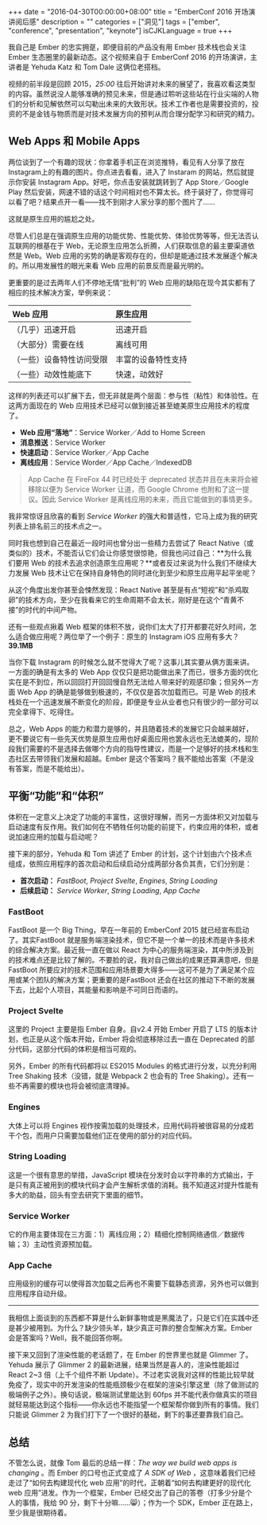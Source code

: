 +++
date = "2016-04-30T00:00:00+08:00"
title = "EmberConf 2016 开场演讲阅后感"
description = ""
categories = ["洞见"]
tags = ["ember", "conference", "presentation", "keynote"]
isCJKLanguage = true
+++

我自己是 Ember 的忠实拥趸，即便目前的产品没有用 Ember 技术栈也会关注 Ember 生态圈里的最新动态。这个视频来自于 EmberConf 2016 的开场演讲，主讲者是 Yehuda Katz 和 Tom Dale 这俩位老搭档。

视频的前半段是回顾 2015，_25:00_ 往后开始讲对未来的展望了，我喜欢看这类型的内容。虽然说没人能够准确的预见未来，但是通过聆听这些站在行业尖端的人物们的分析和见解依然可以勾勒出未来的大致形状。技术工作者也是需要投资的，投资的不是金钱与物质而是对技术发展方向的预判从而合理分配学习和研究的精力。

## Web Apps 和 Mobile Apps

两位谈到了一个有趣的现状：你拿着手机正在浏览推特，看见有人分享了放在 Instagram上的有趣的图片。你点进去看看，进入了 Instaram 的网站，然后就提示你安装 Instagram App。好吧，你点击安装就跳转到了 App Store／Google Play 然后安装，网速不错的话这个时间相对也不算太长。终于装好了，你觉得可以看了吧？结果点开一看——找不到刚才人家分享的那个图片了……

这就是原生应用的尴尬之处。

尽管人们总是在强调原生应用的功能优势、性能优势、体验优势等等，但无法否认互联网的根基在于 Web，无论原生应用怎么折腾，人们获取信息的最主要渠道依然是 Web。Web 应用的劣势的确是客观存在的，但却是能通过技术发展逐个解决的。所以用发展性的眼光来看 Web 应用的前景反而是最光明的。

更重要的是过去两年人们不停地无情“批判”的 Web 应用的缺陷在现今其实都有了相应的技术解决方案，举例来说：

| Web 应用                 | 原生应用           |
| :----------------------- | :----------------- |
| （几乎）迅速开启         | 迅速开启           |
| （大部分）需要在线       | 离线可用           |
| （一些）设备特性访问受限 | 丰富的设备特性支持 |
| （一些）动效性能底下     | 快速，动效好       |

这样的列表还可以扩展下去，但无非就是两个层面：参与性（粘性）和体验性。在这两方面现在的 Web 应用技术已经可以做到接近甚至媲美原生应用技术的程度了。

- **Web 应用“落地”**：Service Worker／Add to Home Screen
- **消息推送**：Service Worker
- **快速启动**：Service Worker／App Cache
- **离线应用**：Service Worder／App Cache／IndexedDB

> App Cache 在 FireFox 44 时已经处于 deprecated 状态并且在未来将会被移除以便为 Service Worker 让道，而 Google Chrome 也附和了这一提议。因此 Service Worker 是离线应用的未来，而且它能做到的事情更多。

我非常惊讶且欣喜的看到 _Service Worker_ 的强大和普适性，它马上成为我的研究列表上排名前三的技术点之一。

同时我也想到自己在最近一段时间也曾分出一些精力去尝试了 React Native（或类似的）技术，不能否认它们会让你感觉很惊艳，但我也问过自己：**为什么我们要用 Web 的技术去追求创造原生应用呢？**或者反过来说为什么我们不继续大力发展 Web 技术让它在保持自身特色的同时进化到至少和原生应用平起平坐呢？

从这个角度出发你甚至会悚然发现：React Native 甚至是有点“短视”和“杀鸡取卵”的技术方向，至少在我看来它的生命周期不会太长，刚好是在这个“青黄不接”的时代的中间产物。

还有一些观点揪着 Web 框架的体积不放，说你们太大了打开都要花好久时间，怎么适合做应用呢？两位举了一个例子：原生的 Instagram iOS 应用有多大？**39.1MB** 

当你下载 Instagram 的时候怎么就不觉得大了呢？这事儿其实要从俩方面来讲。一方面的确是有太多的 Web App 仅仅只是把功能做出来了而已，很多方面的优化实在是不到位，所以回回打开回回慢自然无法给人带来好的观感印象；但另外一方面 Web App 的确是能够做到极速的，不仅仅是首次加载而已。可是 Web 的技术栈处在一个迅速发展不断变化的阶段，即便是专业从业者也只有很少的一部分可以完全拿得下、吃得住。

总之，Web Apps 的能力和潜力是够的，并且随着技术的发展它只会越来越好，更不要说它有一些先天优势是原生应用也好桌面应用也罢永远也无法媲美的，现阶段我们需要的不是选择去做哪个方向的指导性建议，而是一个足够好的技术栈和生态社区去带领我们发展和超越。Ember 是这个答案吗？我不能给出答案（不是没有答案，而是不能给出）。

## 平衡“功能”和“体积”

体积在一定意义上决定了功能的丰富性，这很好理解，而另一方面体积又对加载与启动速度有反作用。我们如何在不牺牲任何功能的前提下，约束应用的体积，或者说加速应用的加载与启动呢？

接下来的部分，Yehuda 和 Tom 讲述了 Ember 的计划，这个计划由六个技术点组成，依照应用程序的首次启动和后续启动分成两部分各负其责，它们分别是：

- **首次启动：** _FastBoot_, _Project Svelte_, _Engines_, _String Loading_
- **后续启动：** _Service Worker_, _String Loading_, _App Cache_

### FastBoot

FastBoot 是一个 Big Thing，早在一年前的 EmberConf 2015 就已经宣布启动了。其实FastBoot 就是服务端渲染技术，但它不是一个单一的技术而是许多技术的综合解决方案。最近我一直在做以 React 为中心的服务端渲染，其中所涉及到的技术难点还是比较了解的。不要脸的说，我对自己做出的成果还算满意吧，但是 FastBoot 所要应对的技术范围和应用场景要大得多——这可不是为了满足某个应用或某个团队的解决方案；更重要的是FastBoot 还会在社区的推动下不断的发展下去，比起个人项目，其能量和影响是不可同日而语的。

### Project Svelte

这里的 Project 主要是指 Ember 自身。自v2.4 开始 Ember 开启了 LTS 的版本计划，也正是从这个版本开始，Ember 将会彻底移除过去一直在 Deprecated 的部分代码，这部分代码的体积是相当可观的。

另外，Ember 的所有代码都将以 ES2015 Modules 的格式进行分发，以充分利用 Tree Shaking 技术（没错，就是 Webpack 2 也会有的 Tree Shaking）。还有一些不再需要的模块也将会被彻底清理掉。

### Engines

大体上可以将 Engines 视作按需加载的处理技术，应用代码将被很容易的分成若干个包，而用户只需要加载他们正在使用的部分的对应代码。

### String Loading

这是一个很有意思的举措，JavaScript 模块在分发时会以字符串的方式输出，于是只有真正被用到的模块代码才会产生解析求值的消耗。我不知道这对提升性能有多大的助益，回头有空去研究下里面的细节。

### Service Worker

它的作用主要体现在三方面：1）离线应用；2）精细化控制网络通信／数据传输；3）主动性资源预加载。

### App Cache

应用级别的缓存可以使得首次加载之后再也不需要下载静态资源，另外也可以做到应用程序自动升级。

---

我相信上面谈到的东西都不算是什么新鲜事物或是黑魔法了，只是它们在实践中还是甚少被用到。为什么？缺少领头羊，缺少真正可靠的整合型解决方案。Ember 会是答案吗？Well，我不能回答你啊。

接下来又回到了渲染性能的老话题了，在 Ember 的世界里也就是 Glimmer 了。Yehuda 展示了 Glimmer 2 的最新进展，结果当然是喜人的，渲染性能超过 React 2~3 倍（上千个组件不断 Update）。不过老实说我对这样的性能比较早就免疫了，现实中的开发渲染的性能瓶颈极少在框架的渲染引擎这里（除了做测试的极端例子之外）。换句话说，极端测试里能达到 60fps 并不能代表你做真实的项目就轻易能达到这个指标——你永远也不能指望一个框架帮你做到所有的事情。我们只能说 Glimmer 2 为我们打下了一个很好的基础，剩下的事还要靠我们自己。

## 总结

不管怎么说，就像 Tom 最后的总结一样：_The way we build web apps is changing_ 。而 Ember 的口号也正式变成了 _A SDK of Web_ ，这意味着我们已经走过了“如何去构建现代化 web 应用”的时代，正朝着“如何去构建更好的现代化 web 应用”进发。作为一个框架，Ember 已经交出了自己的答卷（打多少分是个人的事情，我给 90 分，剩下十分嘛……😸）；作为一个 SDK，Ember 正在路上，至少我是很期待着。
